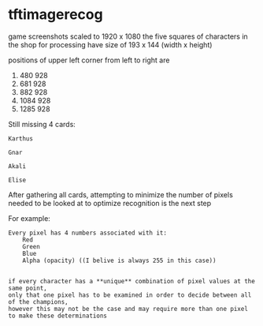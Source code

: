 # tftimagerecog


game screenshots scaled to 1920 x 1080
the five squares of characters in the shop for processing have size of 193 x 144
(width x height)

positions of upper left corner from left to right are
1. 480 928
2. 681 928
3. 882 928
4. 1084 928
5. 1285 928

Still missing 4 cards:


	Karthus

	Gnar

	Akali

	Elise

After gathering all cards, attempting to minimize the number of pixels needed to be looked at to optimize recognition is the next step

For example:

	Every pixel has 4 numbers associated with it:
		Red
		Green
		Blue
		Alpha (opacity) ((I belive is always 255 in this case))


	if every character has a **unique** combination of pixel values at the same point,
	only that one pixel has to be examined in order to decide between all of the champions, 
	however this may not be the case and may require more than one pixel to make these determinations



 
